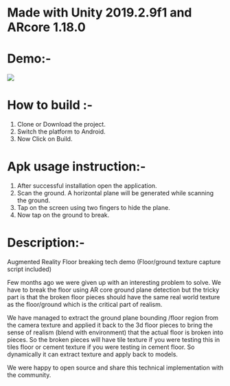# Made with Unity 2019.2.9f1 and ARcore 1.18.0

# Demo:-
![](Sample_2.gif)

# How to build :-
1. Clone or Download the project.
2. Switch the platform to Android.
3. Now Click on Build.

# Apk usage instruction:-
1. After successful installation open the application.
2. Scan the ground. A horizontal plane will be generated while scanning the ground.
3. Tap on the screen using two fingers to hide the plane.
4. Now tap on the ground to break.

# Description:-
Augmented Reality Floor breaking tech demo (Floor/ground texture capture script included)

Few months ago we were given up with an interesting problem to solve. We have to break the floor using AR core ground plane detection but the tricky part is that the broken floor pieces should have the same real world texture as the floor/ground which is the critical part of realism.

We have managed to extract the ground plane bounding /floor region from the camera texture  and applied it back to the 3d floor pieces to bring the sense of realism (blend with environment) that the actual floor is broken into pieces. So the broken pieces will have tile texture if you were testing this in tiles floor or cement texture if you were testing in cement floor. So dynamically it can extract texture and apply back to models.

We were happy to open source and share this technical implementation with the community.

